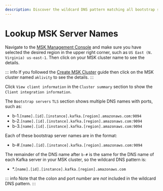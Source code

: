 ```yaml
---
description: Discover the wildcard DNS pattern matching all bootstrap server names in an MSK cluster.
---
```


# Lookup MSK Server Names

Navigate to the [MSK Management Console](https://console.aws.amazon.com/msk) and make sure you have selected the desired region in the upper right corner, such as `US East (N. Virginia) us-east-1`. Then click on your MSK cluster name to see the details.

::: info
If you followed the [Create MSK Cluster](./create-msk-cluster.md) guide then click on the MSK cluster named `aklivity` to see the details.
:::

Click `View client information` in the `Cluster summary` section to show the `Client integration information`.

The `Bootstrap servers` `TLS` section shows multiple DNS names with ports, such as:

- b-1.`[name].[id].[instance].kafka.[region].amazonaws.com:9094`
- b-2.`[name].[id].[instance].kafka.[region].amazonaws.com:9094`
- b-3.`[name].[id].[instance].kafka.[region].amazonaws.com:9094`

Each of these bootstrap server names are in the format:

- b-#.`[name].[id].[instance].kafka.[region].amazonaws.com:9094`

The remainder of the DNS name after `b-#` is the same for the DNS name of each Kafka server in your MSK cluster, so the wildcard DNS pattern is:

- \*.`[name].[id].[instance].kafka.[region].amazonaws.com`

::: info
Note that the colon and port number are _not_ included in the wildcard DNS pattern.
:::
